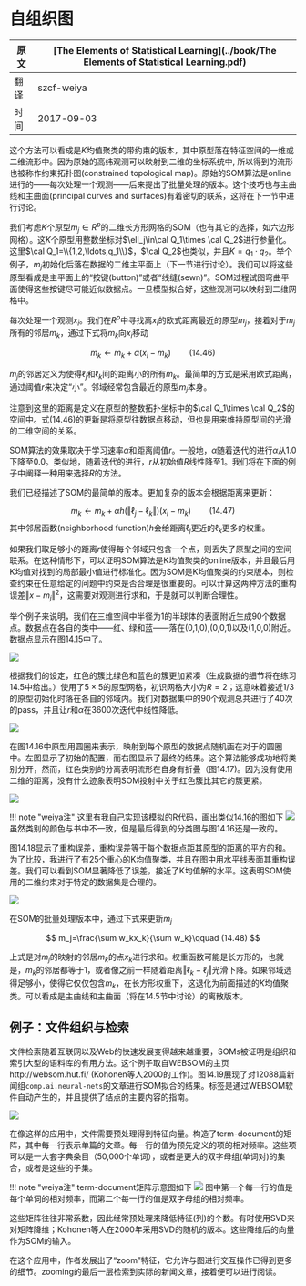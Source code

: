 # 自组织图

| 原文   | [The Elements of Statistical Learning](../book/The Elements of Statistical Learning.pdf) |
| ---- | ---------------------------------------- |
| 翻译   | szcf-weiya                               |
| 时间   | 2017-09-03                   |

这个方法可以看成是$K$均值聚类的带约束的版本，其中原型落在特征空间的一维或二维流形中。因为原始的高纬观测可以映射到二维的坐标系统中, 所以得到的流形也被称作约束拓扑图(constrained topological map)。原始的SOM算法是online进行的——每次处理一个观测——后来提出了批量处理的版本。这个技巧也与主曲线和主曲面(principal curves and surfaces)有着密切的联系，这将在下一节中进行讨论。

我们考虑$K$个原型$m_j\in R^p$的二维长方形网格的SOM（也有其它的选择，如六边形网格）。这$K$个原型用整数坐标对$\ell_j\in\cal Q_1\times \cal Q_2$进行参量化。这里$\cal Q_1=\\{1,2,\ldots,q_1\\}$，$\cal Q_2$也类似，并且$K=q_1\cdot q_2$。举个例子，$m_j$初始化后落在数据的二维主平面上（下一节进行讨论）。我们可以将这些原型看成是主平面上的“按键(button)”或者“线缝(sewn)”。SOM过程试图弯曲平面使得这些按键尽可能近似数据点。一旦模型拟合好，这些观测可以映射到二维网格中。

每次处理一个观测$x_i$。我们在$R^p$中寻找离$x_i$的欧式距离最近的原型$m_j$，接着对于$m_j$所有的邻居$m_k$，通过下式将$m_k$向$x_i$移动

$$
m_k\leftarrow m_k+\alpha (x_i-m_k)\qquad (14.46)
$$

$m_j$的邻居定义为使得$\ell_j$和$\ell_k$间的距离小的所有$m_k$。最简单的方式是采用欧式距离，通过阈值$r$来决定“小”。邻域经常包含最近的原型$m_j$本身。

注意到这里的距离是定义在原型的整数拓扑坐标中的$\cal Q_1\times \cal Q_2$的空间中。式(14.46)的更新是将原型往数据点移动，但也是用来维持原型间的光滑的二维空间的关系。

SOM算法的效果取决于学习速率$\alpha$和距离阈值$r$。一般地，$\alpha$随着迭代的进行$\alpha$从1.0下降至0.0。类似地，随着迭代的进行，$r$从初始值$R$线性降至1。我们将在下面的例子中阐释一种用来选择$R$的方法。

我们已经描述了SOM的最简单的版本。更加复杂的版本会根据距离来更新：

$$
m_k\leftarrow m_k + \alpha h(\Vert \ell_j-\ell_k\Vert)(x_i-m_k)\qquad (14.47)
$$
其中邻居函数(neighborhood function)$h$会给距离$\ell_j$更近的$\ell_k$更多的权重。

如果我们取足够小的距离$r$使得每个邻域只包含一个点，则丢失了原型之间的空间联系。在这种情形下，可以证明SOM算法是K均值聚类的online版本，并且最后用K均值对找到的局部最小值进行标准化。因为SOM是K均值聚类的约束版本，则检查约束在任意给定的问题中约束是否合理是很重要的。可以计算这两种方法的重构误差$\Vert x-m_j\Vert^2$，这需要对观测进行求和，于是就可以判断合理性。

举个例子来说明，我们在三维空间中半径为1的半球体的表面附近生成90个数据点。数据点在各自的类中——红、绿和蓝——落在(0,1,0),(0,0,1)以及(1,0,0)附近。数据点显示在图14.15中了。

![](../img/14/fig14.15.png)

根据我们的设定，红色的簇比绿色和蓝色的簇更加紧凑（生成数据的细节将在练习14.5中给出。）使用了$5\times 5$的原型网格，初识网格大小为$R=2$；这意味着接近1/3的原型初始化时落在各自的邻域内。我们对数据集中的90个观测总共进行了40次的pass，并且让$r$和$\alpha$在3600次迭代中线性降低。

![](../img/14/fig14.16.png)


在图14.16中原型用圆圈来表示，映射到每个原型的数据点随机画在对于的圆圈中。左图显示了初始的配置，而右图显示了最终的结果。这个算法能够成功地将类别分开，然而，红色类别的分离表明流形在自身有折叠（图14.17)。因为没有使用二维的距离，没有什么迹象表明SOM投射中关于红色簇比其它的簇更紧。

![](../img/14/fig14.17.png)

!!! note "weiya注"
    [这里](https://github.com/szcf-weiya/ESL-CN/tree/master/code/SOM)有我自己实现该模拟的R代码，画出类似14.16的图如下
    ![](../img/14/iter_0.png)
    虽然类别的颜色与书中不一致，但是最后得到的分类图与图14.16还是一致的。

图14.18显示了重构误差，重构误差等于每个数据点距其原型的距离的平方的和。为了比较，我进行了有25个重心的K均值聚类，并且在图中用水平线表面其重构误差。我们可以看到SOM显著降低了误差，接近了K均值解的水平。这表明SOM使用的二维约束对于特定的数据集是合理的。

![](../img/14/fig14.18.png)

在SOM的批量处理版本中，通过下式来更新$m_j$

$$
m_j=\frac{\sum w_kx_k}{\sum w_k}\qquad (14.48)
$$

上式是对$m_j$的映射的邻居$m_k$的点$x_k$进行求和。权重函数可能是长方形的，也就是，$m_k$的邻居都等于1，或者像之前一样随着距离$\Vert \ell_k-\ell_j\Vert$光滑下降。如果邻域选得足够小，使得它仅仅包含$m_k$，在长方形权重下，这退化为前面描述的$K$均值聚类。可以看成是主曲线和主曲面（将在14.5节中讨论）的离散版本。

## 例子：文件组织与检索

文件检索随着互联网以及Web的快速发展变得越来越重要，SOMs被证明是组织和索引大型的语料库的有用方法。这个例子取自WEBSOM的主页http://websom.hut.fi/ (Kohonen等人2000的工作)。图14.19展现了对12088篇新闻组`comp.ai.neural-nets`的文章进行SOM拟合的结果。标签是通过WEBSOM软件自动产生的，并且提供了结点的主要内容的指南。

![](../img/14/fig14.19.png)

在像这样的应用中，文件需要预处理得到特征向量。构造了term-document的矩阵，其中每一行表示单篇的文章。每一行的值为预先定义的项的相对频率。这些项可以是一大套字典条目（50,000个单词），或者是更大的双字母组(单词对)的集合，或者是这些的子集。

!!! note "weiya注"
    term-document矩阵示意图如下
    ![](../img/14/dtm1.png)
    图中第一个每一行的值是每个单词的相对频率，而第二个每一行的值是双字母组的相对频率。

这些矩阵往往非常系数，因此经常预处理来降低特征(列)的个数。有时使用SVD来对矩阵降维；Kohonen等人在2000年采用SVD的随机的版本。这些降维后的向量作为SOM的输入。

在这个应用中，作者发展出了“zoom”特征，它允许与图进行交互操作已得到更多的细节。zooming的最后一层检索到实际的新闻文章，接着便可以进行阅读。
